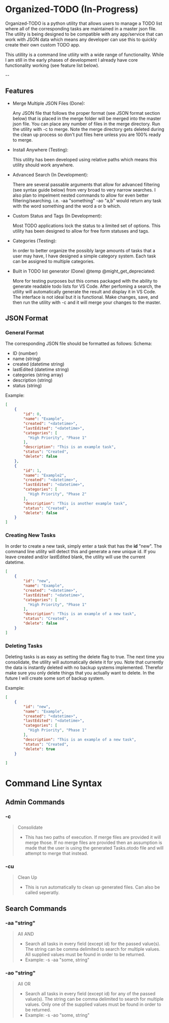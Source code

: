# Organized-TODO (In-Progress)
Organized-TODO is a python utility that allows users to manage a TODO list where all of the corresponding tasks are maintained in a master json file. The utility is being designed to be compatible with any app/service that can work with JSON data which means any developer can use this to quickly create their own custom TODO app.

This utillity is a command line utliity with a wide range of functionality. While I am still in the early phases of development I already have core functionality working (see feature list below).

--

## Features
  - Merge Multiple JSON Files (Done):
  
    Any JSON file that follows the proper format (see JSON format section below) that is placed in the merge folder will be merged into the 
    master json file. You can place any number of files in the merge directory. Run the utility with -c to merge. Note the merge directory
    gets deleted during the clean up process so don't put files here unless you are 100% ready to merge.
  - Install Anywhere (Testing):
  
      This utility has been developed using relative paths which means this utility should work anywhere.
  - Advanced Search (In Development):
  
      There are several passable arguments that allow for advanced filtering (see syntax guide below) from very broad to very narrow searches. I also plan to impelment nested commands to allow for even better filtering/searching. 
        i.e. -aa "something" -ao "a,b" would return any task with the word something and the word a or b which. 
  - Custom Status and Tags (In Development):
  
      Most TODO applications lock the status to a limited set of options. This utility has been designed to allow for free form statuses and 
    tags.
  - Categories (Testing):
  
      In order to better organize the possibly large amounts of tasks that a user may have, I have designed a simple category system. Each 
    task can be assigned to multiple categories.
  - Built in TODO list generator (Done) @temp @might_get_depreciated:
  
      More for testing purposes but this comes packaged with the ability to generate readable todo lists for VS Code. After perfoming a 
      search, the utliity will automatically generate the result and display it in VS Code. The interface is not ideal but it is 
      functional.
      Make changes, save, and then run the utility with -c and it will merge your changes to the master.


## JSON Format

### General Format
The corresponding JSON file should be formatted as follows:
Schema:
  - ID (number)
  - name (string)
  - created (datetime string)
  - lastEdited (datetime string)
  - categories (string array)
  - description (string)
  - status (string)

Example:
```JSON
[
    {
        "id": 0,
        "name": "Example",
        "created": "<datetime>",
        "lastEdited": "<datetime>",
        "categories": [
          "High Priority", "Phase 1"
        ],
        "description": "This is an example task",
        "status": "Created",
        "delete": false
    },
    {
        "id": 1,
        "name": "Example2",
        "created": "<datetime>",
        "lastEdited": "<datetime>",
        "categories": [
          "High Priority", "Phase 2"
        ],
        "description": "This is another example task",
        "status": "Created",
        "delete": false
    }
]
```

### Creating New Tasks
In order to create a new task, simply enter a task that has the <strong>id</strong> "new". The command line utility will detect this and generate a new unique id. If you leave created and/or lastEdited blank, the utility will use the current datetime. 
```JSON
[
    {
        "id": "new",
        "name": "Example",
        "created": "<datetime>",
        "lastEdited": "<datetime>",
        "categories": [
          "High Priority", "Phase 1"
        ],
        "description": "This is an example of a new task",
        "status": "Created",
        "delete": false
    }
]
```

### Deleting Tasks
Deleting tasks is as easy as setting the delete flag to true. The next time you consolidate, the utility will automatically delete it for you. Note that currently the data is instantly deleted with no backup systems implemented. Therefor make sure you only delete things that you actually want to delete. In the future I will create some sort of backup system.

Example:
```JSON
[
    {
        "id": "new",
        "name": "Example",
        "created": "<datetime>",
        "lastEdited": "<datetime>",
        "categories": [
          "High Priority", "Phase 1"
        ],
        "description": "This is an example of a new task",
        "status": "Created",
        "delete": true
    }
    
]
```

# Command Line Syntax
Admin Commands
---

### -c
> Consolidate 
> - This has two paths of execution. If merge files are provided it will merge those. If no merge files are provided then
>   an assumption is made that the user is using the generated Tasks.otodo file and will attempt to merge that instead.

### -cu
> Clean Up
> -  This is run automatically to clean up generated files. Can also be called seperatly. 

Search Commands
---
### -aa "string"
> All AND
>  - Search all tasks in every field (except id) for the passed value(s). The string can be comma delimited to search for 
>  multiple values. All supplied values must be found in order to be returned. 
>  - Example:
>    -s -aa "some, string"
### -ao "string"
> All OR
>  - Search all tasks in every field (except id) for any of the passed value(s). The string can be comma delimited to search 
>    for multiple values. Only one of the supplied values must be found in order to be returned. 
>  - Example:
>    -s -ao "some, string"


